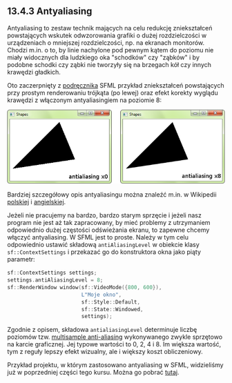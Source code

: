 ## 13.4.3 Antyaliasing

Antyaliasing to zestaw technik mających na celu redukcję zniekształceń powstających wskutek odwzorowania grafiki o dużej rozdzielczości w urządzeniach o mniejszej rozdzielczości, np. na ekranach monitorów. Chodzi m.in. o to, by linie nachylone pod pewnym kątem do poziomu nie miały widocznych dla ludzkiego oka "schodków" czy "ząbków" i by podobne schodki czy ząbki nie tworzyły się na brzegach kół czy innych krawędzi gładkich.

Oto zaczerpnięty z [podręcznika](https://www.sfml-dev.org/tutorials/3.0/graphics/shape/#custom-shape-types) SFML przykład zniekształceń powstających przy prostym renderowaniu trójkąta (po lewej) oraz efekt korekty wyglądu krawędzi z włączonym antyaliasingiem na poziomie 8:

![](./img/11/shape-antialiasing.png) 

Bardziej szczegółowy opis antyaliasingu można znaleźć m.in. w Wikipedii [polskiej](https://pl.wikipedia.org/wiki/Antyaliasing) i [angielskiej](https://en.wikipedia.org/wiki/Spatial_anti-aliasing).

Jeżeli nie pracujemy na bardzo, bardzo starym sprzęcie i jeżeli nasz program nie jest aż tak zapracowany, by mieć problemy z utrzymaniem odpowiednio dużej częstości odświeżania ekranu, to zapewne chcemy włączyć antyaliasing. W SFML jest to proste. Należy w tym celu odpowiednio ustawić składową `antiAliasingLevel` w obiekcie klasy `sf::ContextSettings` i przekazać go do konstruktora okna jako piąty parametr:

```c++  
sf::ContextSettings settings;
settings.antiAliasingLevel = 8;
sf::RenderWindow window(sf::VideoMode({800, 600}),
                        L"Moje okno",
                        sf::Style::Default,
                        sf::State::Windowed,
                        settings);
```

Zgodnie z opisem, składowa `antialiasingLevel` determinuje liczbę poziomów tzw. [multisample anti-aliasing](https://en.wikipedia.org/wiki/Multisample_anti-aliasing) wykonywanego zwykle sprzętowo na karcie graficznej. Jej typowe wartości to 0, 2, 4 i 8. Im większa wartość, tym z reguły lepszy efekt wizualny, ale i większy koszt obliczeniowy.  

Przykład projektu, w którym zastosowano antyaliasing w SFML, widzieliśmy już  w poprzedniej części tego kursu. Można go pobrać [tutaj](./cpp/w11/sfml-animation/).